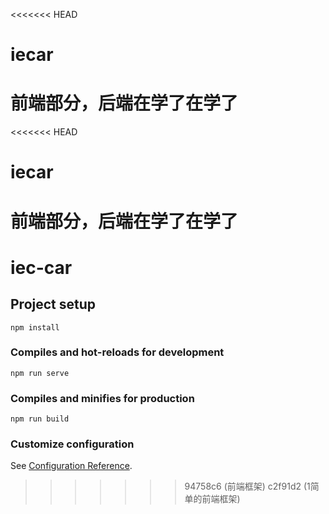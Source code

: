 <<<<<<< HEAD
# iecar
前端部分，后端在学了在学了
=======
<<<<<<< HEAD
# iecar
前端部分，后端在学了在学了
=======
# iec-car

## Project setup
```
npm install
```

### Compiles and hot-reloads for development
```
npm run serve
```

### Compiles and minifies for production
```
npm run build
```

### Customize configuration
See [Configuration Reference](https://cli.vuejs.org/config/).
>>>>>>> 94758c6 (前端框架)
>>>>>>> c2f91d2 (1简单的前端框架)
